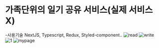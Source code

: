 # 가족단위의 일기 공유 서비스(실제 서비스X)

-사용기술
NextJS, Typescript, Redux, Styled-component..
![read](https://github.com/Pyosoo/familyDiary_ts/assets/47100931/c20ed7ef-dd69-471b-821d-e5eb330f7dd2)
![write](https://github.com/Pyosoo/familyDiary_ts/assets/47100931/c633e8c5-167b-4e49-88ab-fb3a67396804)
![1](https://github.com/Pyosoo/familyDiary_ts/assets/47100931/49bbbded-bebb-444c-8130-2c913e7efdad)
![mypage](https://github.com/Pyosoo/familyDiary_ts/assets/47100931/1ff2e7c4-316e-4fd3-8543-d986ff397a63)


